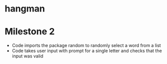 # hangman

# Milestone 2
- Code imports the package random to randomly select a word from a list
- Code takes user input with prompt for a single letter and checks that the input was valid

